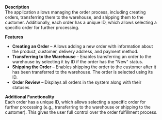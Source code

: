 **Description**  
The application allows managing the order process, including creating orders, transferring them to the warehouse, and shipping them to the customer. Additionally, each order has a unique ID, which allows selecting a specific order for further processing.

**Features**  
- **Creating an Order** – Allows adding a new order with information about the product, customer, delivery address, and payment method.  
- **Transferring to the Warehouse** – Enables transferring an order to the warehouse by selecting it by ID if the order has the "New" status.  
- **Shipping the Order** – Enables shipping the order to the customer after it has been transferred to the warehouse. The order is selected using its ID.  
- **Order Review** – Displays all orders in the system along with their statuses.

**Additional Functionality**  
Each order has a unique ID, which allows selecting a specific order for further processing (e.g., transferring to the warehouse or shipping to the customer). This gives the user full control over the order fulfillment process.
